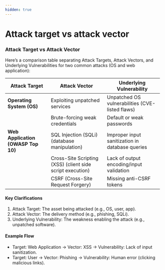 ```yaml
---
hidden: true
---
```


# Attack target vs attack vector

### Attack Target vs Attack Vector

Here’s a comparison table separating Attack Targets, Attack Vectors, and Underlying Vulnerabilities for two common attacks (OS and web application):

| **Attack Target**                  | **Attack Vector**                                         | **Underlying Vulnerability**                    |
| ---------------------------------- | --------------------------------------------------------- | ----------------------------------------------- |
| **Operating System (OS)**          | Exploiting unpatched services                             | Unpatched OS vulnerabilities (CVE-listed flaws) |
|                                    | Brute-forcing weak credentials                            | Default or weak passwords                       |
| **Web Application (OWASP Top 10)** | SQL Injection (SQLi) (database manipulation)              | Improper input sanitization in database queries |
|                                    | Cross-Site Scripting (XSS) (client side script execution) | Lack of output encoding/input validation        |
|                                    | CSRF (Cross-Site Request Forgery)                         | Missing anti-CSRF tokens                        |

#### **Key Clarifications**

1. Attack Target: The asset being attacked (e.g., OS, user, app).
2. Attack Vector: The delivery method (e.g., phishing, SQLi).
3. Underlying Vulnerability: The weakness enabling the attack (e.g., unpatched software).

#### **Example Flow**

* Target: Web Application → Vector: XSS → Vulnerability: Lack of input sanitization.
* Target: User → Vector: Phishing → Vulnerability: Human error (clicking malicious links).
